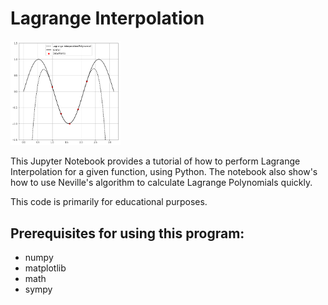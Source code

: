 # Lagrange Interpolation

<img src="https://raw.githubusercontent.com/stevens97/Lagrange_Interpolation/main/Sample.png" width="35%" height="35%">

This Jupyter Notebook provides a tutorial of how to perform Lagrange Interpolation for a given function, using Python.
The notebook also show's how to use Neville's algorithm to calculate Lagrange Polynomials quickly.

This code is primarily for educational purposes.

## Prerequisites for using this program:

- numpy
- matplotlib
- math
- sympy
